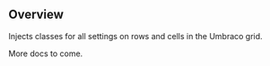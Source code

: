 ## Overview

Injects classes for all settings on rows and cells in the Umbraco grid.

More docs to come.
